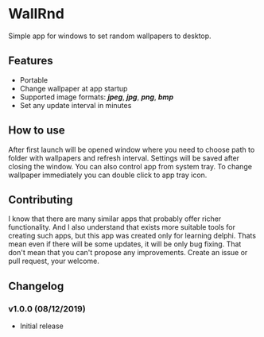# WallRnd
Simple app for windows to set random wallpapers to desktop.

## Features
* Portable
* Change wallpaper at app startup
* Supported image formats: ***jpeg***, ***jpg***, ***png***, ***bmp***
* Set any update interval in minutes

## How to use
After first launch will be opened window where you need to choose path to folder with wallpapers and refresh interval. Settings will be saved after closing the window. You can also control app from system tray. To change wallpaper immediately you can double click to  app tray icon.

## Contributing
I know that there are many similar apps that probably offer richer functionality. And I also understand that exists more suitable tools for creating such apps, but this app was created only for learning delphi. Thats mean even if there will be some updates, it will be only bug fixing. That don't mean that you can't propose any improvements. Create an issue or pull request, your welcome.

## Changelog
### v1.0.0 (08/12/2019)
* Initial release